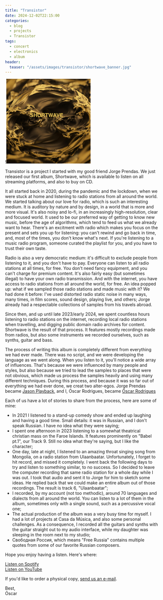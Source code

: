 ```yaml
---
title: "Transistor"
date: 2024-12-02T22:15:00
categories:
  - blog
  - projects
  - Transistor
tags:
  - concert
  - electronics
  - album
header:
  teaser: "/assets/images/transistor/shortwave_banner.jpg"
---
```


!<img src="/assets/images/transistor/shortwave.jpg" alt="Cover of the Shortwave album, released  on November 28th 2024" width="55%">

Transistor is a project I started with my good friend Jorge Prendas. We just released our first album, Shortwave, which is available to listen on all streaming platforms, and also to buy on CD.

It all started back in 2020, during the pandemic and the lockdown, when we were stuck at home and listening to radio stations from all around the world. We started talking about our love for radio, which is such an interesting medium. It is auditory by nature and by design, in a world that is more and more visual. It's also noisy and lo-fi, in an increasingly high-resolution, clear and focused world. It used to be our preferred way of getting to know new music, before the age of algorithms, which tend to feed us what we already want to hear. There's an excitment with radio which makes you focus on the present and sets you up for listening: you can't rewind and go back in time, and, most of the times, you don't know what's next. If you're listening to a music radio program, someone curated the playlist for you, and you have to trust their own taste.

Radio is also a very democratic medium: it's difficult to exclude people from listening to it, and you don't have to pay. Everyone can listen to all radio stations at all times, for free. You don't need fancy equipment, and you can't charge for premium content. It's also fairly easy (but sometimes illegal) to have your own radio transmission. And with the internet, you have access to radio stations from all around the world, for free.
An idea popped up: what if we sampled those radio stations and made music with it? We had done it before: I've used distorted radio static noise in many ways, many times, in film scores, sound design, playing live, and others; Jorge already had a respectable collections of samples from his travels abroad.

Since then, and up until late 2023/early 2024, we spent countless hours listening to radio stations on the internet, recording local radio stations when travelling, and digging public domain radio archives for content. Shortwave is the result of that process. It features mostly recordings made from radios, but also some instruments we recorded ourselves, such as synths, guitar and bass. 

The process of writing this album is completely different from everything we had ever made. There was no script, and we were developing the language as we went along. When you listen to it, you'll notice a wide array of influences. That's because we were influenced by many people and styles, but also because we tried to lead the samples to places that were not obvious, which made us process the samples heavily and using many different techniques. During this process, and because it was so far out of everything we had ever done, we creat two alter-egos. Jorge Prendas became [Jason Playback](https://transistormusic.github.io/jp/), and I, Óscar Rodrigues, became [Óscar Rodrigues](https://transistormusic.github.io/or/)

Each of us have a lot of stories to share from the process, here are some of mine:

- In 2021 I listened to a stand-up comedy show and ended up laughing and having a good time. Small details: it was in Russian, and I don't speak Russian. I have no idea what they were saying;
- I spent one afternoon in 2023 listening to a somewhat theatrical christian mass on the Faroe Islands. It features prominently on "Babel pt.1", our Track 9. Still no idea what they're saying, but I like the character;
- One day, late at night, I listened to an amazing throat singing song from Mongolia, on a radio station from Ulaanbaatar. Unfortunately, I forget to hit record, and missed it completely. I went back the following days to try and listen to something similar, to no success. So I decided to leave the computer recording that same radio station for a whole day while I was out. I took that audio and sent it to Jorge for him to sketch some ideas. He replied back that we could make an entire album out of those recordings. The result is track 6, "Ulaanbaatar";
- I recorded, by my account (not too methodic), around 70 languages and dialects from all around the world. You can listen to a lot of them in the album, sometimes only with a single sound, such as a percussive vocal one;
- The actual production of the album was a very busy time for myself. I had a lot of projects at Casa da Música, and also some personal challenges. As a consequence, I recorded all the guitars and synths with the guitar straight out to my audio interface, while my daughter was sleeping in the room next to my studio;
- Свободная Россия, which means "Free Russia" contains multiple quotes from some of our favorite Russian composers.

Hope you enjoy having a listen. Here's where:

[Listen on Spotify](https://open.spotify.com/album/2N0b6nErRkixvIjMW7zeQP?si=XGiIRpC3S6C5cCS_8oAaZg)\
[Listen on YouTube](https://www.youtube.com/watch?v=C14QmRGuFDk&list=OLAK5uy_m5oHvaG7-SHJhOuKplwx2JUy5qtcLzosI)

If you'd like to order a physical copy, [send us an e-mail](mailto:transistor.pt@gmail.com).

Best,\
Óscar